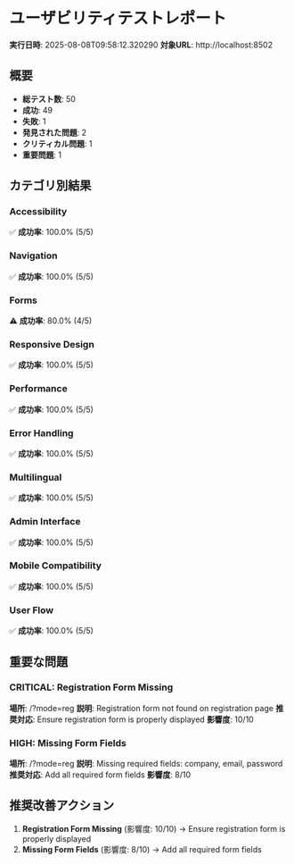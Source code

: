
# ユーザビリティテストレポート

**実行日時**: 2025-08-08T09:58:12.320290
**対象URL**: http://localhost:8502

## 概要
- **総テスト数**: 50
- **成功**: 49
- **失敗**: 1
- **発見された問題**: 2
- **クリティカル問題**: 1
- **重要問題**: 1

## カテゴリ別結果

### Accessibility
✅ **成功率**: 100.0% (5/5)

### Navigation
✅ **成功率**: 100.0% (5/5)

### Forms
⚠️ **成功率**: 80.0% (4/5)

### Responsive Design
✅ **成功率**: 100.0% (5/5)

### Performance
✅ **成功率**: 100.0% (5/5)

### Error Handling
✅ **成功率**: 100.0% (5/5)

### Multilingual
✅ **成功率**: 100.0% (5/5)

### Admin Interface
✅ **成功率**: 100.0% (5/5)

### Mobile Compatibility
✅ **成功率**: 100.0% (5/5)

### User Flow
✅ **成功率**: 100.0% (5/5)

## 重要な問題

### CRITICAL: Registration Form Missing
**場所**: /?mode=reg
**説明**: Registration form not found on registration page
**推奨対応**: Ensure registration form is properly displayed
**影響度**: 10/10

### HIGH: Missing Form Fields
**場所**: /?mode=reg
**説明**: Missing required fields: company, email, password
**推奨対応**: Add all required form fields
**影響度**: 8/10

## 推奨改善アクション
1. **Registration Form Missing** (影響度: 10/10)
   → Ensure registration form is properly displayed
2. **Missing Form Fields** (影響度: 8/10)
   → Add all required form fields

